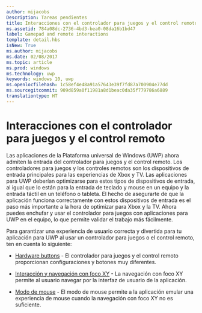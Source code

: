 ```yaml
---
author: mijacobs
Description: Tareas pendientes
title: Interacciones con el controlador para juegos y el control remoto
ms.assetid: 784a08dc-2736-4bd3-bea0-08da16b1bd47
label: Gamepad and remote interactions
template: detail.hbs
isNew: True
ms.author: mijacobs
ms.date: 02/08/2017
ms.topic: article
ms.prod: windows
ms.technology: uwp
keywords: windows 10, uwp
ms.openlocfilehash: 1c58ef4e48a91a57643e39f7fd87a700904e77dd
ms.sourcegitcommit: 909d859a0f11981a8d1beac0da35f779786a6889
translationtype: HT
---
```

# <a name="gamepad-and-remote-control-interactions"></a>Interacciones con el controlador para juegos y el control remoto

Las aplicaciones de la Plataforma universal de Windows (UWP) ahora admiten la entrada del controlador para juegos y el control remoto. Los controladores para juegos y los controles remotos son los dispositivos de entrada principales para las experiencias de Xbox y TV. Las aplicaciones para UWP deberían optimizarse para estos tipos de dispositivos de entrada, al igual que lo están para la entrada de teclado y mouse en un equipo y la entrada táctil en un teléfono o tableta. El hecho de asegurarte de que la aplicación funciona correctamente con estos dispositivos de entrada es el paso más importante a la hora de optimizar para Xbox y la TV.
Ahora puedes enchufar y usar el controlador para juegos con aplicaciones para UWP en el equipo, lo que permite validar el trabajo más fácilmente.

Para garantizar una experiencia de usuario correcta y divertida para tu aplicación para UWP al usar un controlador para juegos o el control remoto, ten en cuenta lo siguiente:

* [Hardware buttons](designing-for-tv.md#hardware-buttons) -
El controlador para juegos y el control remoto proporcionan configuraciones y botones muy diferentes.

* [Interacción y navegación con foco XY](designing-for-tv.md#xy-focus-navigation-and-interaction) -
La navegación con foco XY permite al usuario navegar por la interfaz de usuario de la aplicación.

* [Modo de mouse](designing-for-tv.md#mouse-mode) -
El modo de mouse permite a la aplicación emular una experiencia de mouse cuando la navegación con foco XY no es suficiente.
